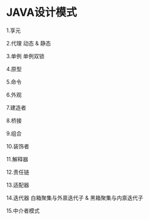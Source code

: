 # JAVA设计模式

1.享元

2.代理    动态 & 静态

3.单例    单例双锁

4.原型

5.命令

6.外观

7.建造者

8.桥接

9.组合

10.装饰者

11.解释器

12.责任链

13.适配器

14.迭代器  白箱聚集与外禀迭代子 & 黑箱聚集与内禀迭代子

15.中介者模式





